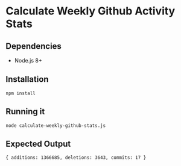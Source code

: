 # Calculate Weekly Github Activity Stats

## Dependencies
- Node.js 8+

## Installation
```
npm install
```

## Running it
```
node calculate-weekly-github-stats.js
```

## Expected Output
```
{ additions: 1366685, deletions: 3643, commits: 17 }
```
